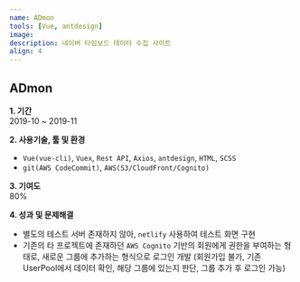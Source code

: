 ```yaml
---
name: ADmon
tools: [Vue, antdesign]
image:
description: 네이버 타임보드 데이터 수집 사이트
align: 4
---
```


## ADmon

**1. 기간**   
2019-10 ~ 2019-11  
  
**2. 사용기술, 툴 및 환경**   
- `Vue(vue-cli)`, `Vuex`, `Rest API`, `Axios`, `antdesign`, `HTML`, `SCSS`
- `git(AWS CodeCommit)`, `AWS(S3/CloudFront/Cognito)`  
  
**3. 기여도**   
80%   
   
**4. 성과 및 문제해결**
- 별도의 테스트 서버 존재하지 않아, `netlify` 사용하여 테스트 화면 구현  
- 기존의 타 프로젝트에 존재하던 `AWS Cognito` 기반의 회원에게 권한을 부여하는 형태로, 새로운 그룹에 추가하는 형식으로 로그인 개발 (회원가입 불가, 기존 UserPool에서 데이터 확인, 해당 그룹에 있는지 판단, 그룹 추가 후 로그인 가능)  

      
      